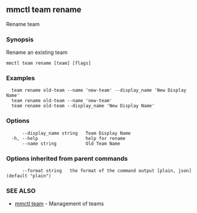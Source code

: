 ## mmctl team rename

Rename team

### Synopsis

Rename an existing team

```
mmctl team rename [team] [flags]
```

### Examples

```
  team rename old-team --name 'new-team' --display_name 'New Display Name'
  team rename old-team --name 'new-team'
  team rename old-team --display_name 'New Display Name'
```

### Options

```
      --display_name string   Team Display Name
  -h, --help                  help for rename
      --name string           Old Team Name
```

### Options inherited from parent commands

```
      --format string   the format of the command output [plain, json] (default "plain")
```

### SEE ALSO

* [mmctl team](mmctl_team.md)	 - Management of teams

